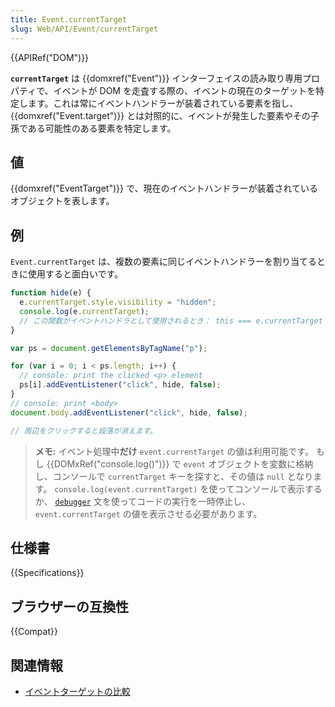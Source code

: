 ```yaml
---
title: Event.currentTarget
slug: Web/API/Event/currentTarget
---
```


{{APIRef("DOM")}}

**`currentTarget`** は {{domxref("Event")}} インターフェイスの読み取り専用プロパティで、イベントが DOM を走査する際の、イベントの現在のターゲットを特定します。これは常にイベントハンドラーが装着されている要素を指し、 {{domxref("Event.target")}} とは対照的に、イベントが発生した要素やその子孫である可能性のある要素を特定します。

## 値

{{domxref("EventTarget")}} で、現在のイベントハンドラーが装着されているオブジェクトを表します。

## 例

`Event.currentTarget` は、複数の要素に同じイベントハンドラーを割り当てるときに使用すると面白いです。

```js
function hide(e) {
  e.currentTarget.style.visibility = "hidden";
  console.log(e.currentTarget);
  // この関数がイベントハンドラとして使用されるとき： this === e.currentTarget
}

var ps = document.getElementsByTagName("p");

for (var i = 0; i < ps.length; i++) {
  // console: print the clicked <p> element
  ps[i].addEventListener("click", hide, false);
}
// console: print <body>
document.body.addEventListener("click", hide, false);

// 周辺をクリックすると段落が消えます。
```

> **メモ:** イベント処理中**だけ** `event.currentTarget` の値は利用可能です。
> もし {{DOMxRef("console.log()")}} で `event` オブジェクトを変数に格納し、コンソールで `currentTarget` キーを探すと、その値は `null` となります。
> `console.log(event.currentTarget)` を使ってコンソールで表示するか、 [`debugger`](/ja/docs/Web/JavaScript/Reference/Statements/debugger) 文を使ってコードの実行を一時停止し、 `event.currentTarget` の値を表示させる必要があります。

## 仕様書

{{Specifications}}

## ブラウザーの互換性

{{Compat}}

## 関連情報

- [イベントターゲットの比較](/ja/docs/Web/API/Event/Comparison_of_Event_Targets)
